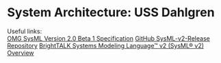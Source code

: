 # System Architecture: USS Dahlgren



Useful links:  
    [OMG SysML Version 2.0 Beta 1 Specification](https://www.omg.org/spec/SysML/2.0/Beta1/Language/PDF)
    [GitHub SysML-v2-Release Repository](https://github.com/Systems-Modeling/SysML-v2-Release/tree/master)
    [BrightTALK Systems Modeling Language™ v2 (SysML® v2) Overview](https://www.brighttalk.com/webcast/12231/589959?utm_source=brighttalk-recommend&utm_campaign=mysubscriber_weekly_email&utm_medium=email&utm_content=justhappened&utm_term=292023)

    